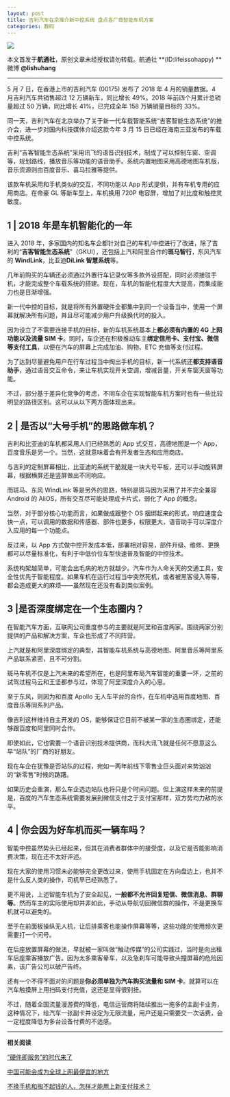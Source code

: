 ```yaml
---
layout: post
title: 吉利汽车在京推介新中控系统 盘点各厂商智能车机方案
categories: 数码
---
```

![](https://ws3.sinaimg.cn/large/006gYc9wgy1frrfzit4shj30k00cb75d.jpg)

本文首发于**航通社**，原创文章未经授权请勿转载。航通社 **(ID:lifeissohappy) **微博 **@lishuhang**

---

5 月 7 日，在香港上市的吉利汽车 (00175) 发布了 2018 年 4 月的销量数据。4 月吉利汽车共销售超过 12 万辆新车，同比增长 49%。2018 年前四个月累计总销量超过 50 万辆，同比增长 41%，已完成全年 158 万辆销量目标的 33%。

同一天，吉利汽车在北京举办了关于新一代车载智能系统“吉客智能生态系统”的推介会，进一步对国内科技媒体介绍这款今年 3 月 15 日已经在海南三亚发布的车载中控系统。

吉利“吉客智能生态系统”采用讯飞的语音识别技术，制成了可以控制车窗、空调等，规划路线，播放音乐等功能的语音助手。系统内置地图采用高德地图车机版，音乐资源则由百度音乐、喜马拉雅等提供。

该款车机采用和手机类似的交互，不同功能以 App 形式提供，并有车机专用的应用商店。在帝豪 GL 等新车型上，车机换用 720P 电容屏，增加了对比度和触控灵敏度。

1 | **2018 年是车机智能化的一年**
-----------------------

进入 2018 年，多家国内的知名车企都针对自己的车机/中控进行了改进，除了吉利的“**吉客智能生态系统**”（GKUI），还包括上汽和阿里合作的**斑马智行**，东风汽车的 **WindLink**，比亚迪**DiLink 智慧系统**等。

几年前购买的车辆还必须通过外置行车记录仪等多款外设搭配，同时必须接驳手机，才能完成整个车载系统的搭建。现在，车机的智能化程度大大提高，而集成能力也是日渐增强。

新一代中控的目标，就是将所有外置硬件全都集中到同一个设备当中，使用一个屏幕就解决所有问题，并且尽可能减少用户升级换代时的投入。

因为设立了不需要连接手机的目标，新的车机系统基本上**都必须有内置的 4G 上网功能以及流量 SIM 卡**。同时，车企还在积极推动车主**绑定信用卡、支付宝、微信等支付工具**，以便在汽车的屏幕上完成加油、购物、ETC 充值等支付过程。

为了达到尽量避免用户在行车过程当中掏出手机的目标，新一代系统还**都支持语音助手**，通过语音交互命令，来让车机实现开关空调，增减音量，开关车窗天窗等功能。

不过，部分基于差异化竞争的考虑，不同车企在实现智能车机方案时也有一些比较明显的路径区别。这可以从以下两方面体现出来。

2 | **是否以“大号手机”的思路做车机？**
------------------------

吉利和比亚迪的车机都采用人们已经熟悉的 App 式交互，高德地图是一个 App，百度音乐是另一个。当然，这就意味着会有开发者生态和应用商店。

与吉利的定制屏幕相比，比亚迪的系统干脆就是一块大号平板，还可以手动旋转屏幕，根据横屏还是竖屏做出不同响应。

而斑马、东风 WindLink 等是另外的思路，特别是斑马因为采用了并不完全兼容 Android 的 AliOS，所有交互尽可能处理成卡片式，弱化了 App 的概念。

当然，对于部分核心功能而言，如果做成跟整个 OS 捆绑起来的形式，响应速度会快一点，可以调用的数据和传感器、部件也更多，权限更大，语音助手可以深度介入应用的每一个功能点。

反过来，以 App 方式做中控开发成本低，部署相对容易，部件升级、维修、更换都可以尽量标准化，有利于中低价位车型快速普及智能的中控技术。

系统构架越简单，可能会出毛病的地方就越少。汽车作为人命关天的交通工具，安全性优先于智能程度。如果车机在运行过程当中突然死机，或者被黑客侵入等等，都会造成更大的麻烦——虽然现在还没有看到类似案例。

3 |**是否深度绑定在一个生态圈内？**
---------------------

在智能汽车方面，互联网公司重度参与的主要就是阿里和百度两家。围绕两家分别提供的产品和解决方案，车企也形成了不同阵营。

上汽就是和阿里深度绑定的典型，其智能车机系统与高德地图、阿里音乐等阿里系产品联系紧密，且不可分割。

斑马车机不仅是上汽未来的希望所在，也是阿里布局汽车智能的重要一环，之前的试驾过程马云和王坚都参与过，体现了阿里深度介入的心思。

至于东风，则因为和百度 Apollo 无人车平台的合作，在车机中选用百度地图、百度音乐等同系列产品。

像吉利这样维持自主开发的 OS，能够保证它目前不被某一家的生态圈绑定，还能够跟百度和阿里同时合作。

即使如此，它也需要一个语音识别技术提供商，而科大讯飞就是任何不愿意这么早“站队”的厂商的好朋友。

现在车企在犹豫是否站队的过程，宛如一两年前线下零售业巨头面对来势汹汹的“新零售”时候的踌躇。

如果历史会重演，那么车企选边站队也将只是个时间问题。但上演这样未来的前提是，百度的汽车生态系统需要发展到微信支付之于支付宝那样，双方势均力敌的水平。

4 | **你会因为好车机而买一辆车吗？**
----------------------

智能中控虽然势头已经起来，但其在消费者群体中的接受度，以及它是否能影响消费决策，现在还不太好评述。

现在大家的使用习惯未必能够完全更改过来，使用手机固定在方向盘边上，也并不是什么反人类的操作，司机早已经熟悉了。

更不用说，上述智能车机为了安全起见，**一般都不允许回复短信、微信消息、群聊等**。然而车主的实际使用却并非如此，手动从导航切回微信群的操作，不是更换车机就可以避免的。

至于在前面板操纵无人机，让后排乘客也能操作屏幕等等，这些功能的使用频次更需要打一个问号。

在后座放置屏幕的做法，早就被一家叫做“触动传媒”的公司实践过，当时是向出租车后座乘客播放广告。因为太多乘客晕车，以及急刹车可能导致头撞屏幕的危险因素，该广告公司以破产告终。

还有一个不得不面对的问题是**你必须单独为汽车购买流量和 SIM 卡**。就算可以在汽车触摸屏上用扫码支付充值，这还是显得很别扭。

不过，随着全国流量漫游费的降低，电信运营商将陆续推出一拖多的主副卡业务，这种情况下，给汽车一张副卡并设定为无限流量，用户还是只需要交一次话费，会一定程度降低为多台设备付费的不适感。

* * *

**相关阅读**

[“硬件即服务”的时代来了](http://mp.weixin.qq.com/s?__biz=MjM5Mjg1ODIxMQ==&mid=2650658602&idx=2&sn=1a0f32646a9eee789931259b276f7795&scene=21#wechat_redirect)

[中国可能会成为全球上网最便宜的地方](http://mp.weixin.qq.com/s?__biz=MjM5Mjg1ODIxMQ==&mid=2650659485&idx=1&sn=6d67063204a730e6a7f0195d743db329&chksm=be96939189e11a8772b2d9a8ac0b4aecd101905a495813842cc5089cd8cb2d28d6a8d08c7592&scene=21#wechat_redirect)

[不换手机和掏不起钱的人，怎样才能用上新支付技术？](http://mp.weixin.qq.com/s?__biz=MjM5Mjg1ODIxMQ==&mid=2650659282&idx=1&sn=76cfc7d253ba130a5e695e573e99e1a5&chksm=be9690de89e119c874a0c35003430884af9c03f4e398217ee223bcdfda3b72abad018106e395&scene=21#wechat_redirect)